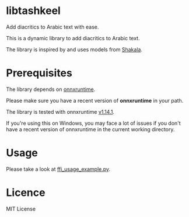# libtashkeel

Add diacritics to Arabic text with ease.

This is a dynamic library to add diacritics to Arabic text.

The library is inspired by and uses models from [Shakala](https://github.com/Barqawiz/Shakkala).


# Prerequisites 

The library depends on [onnxruntime](https://github.com/microsoft/onnxruntime).

Please make sure you have a recent version of **onnxruntime** in your path.

The library is tested with onnxruntime [v1.14.1](https://github.com/microsoft/onnxruntime/releases/tag/v1.14.1).

If you're using this on Windows, you may face a lot of issues if you don't have a recent version of onnxruntime in the current working directory.


# Usage

Please take a look at [ffi_usage_example.py](./ffi_usage_example.py).

# Licence

MIT License

